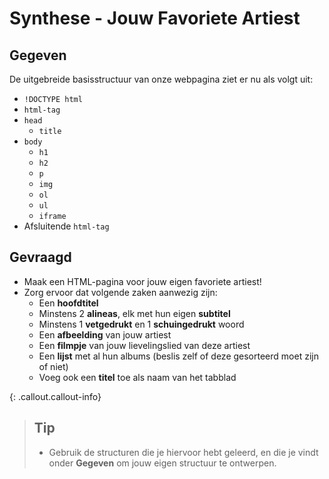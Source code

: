 # Synthese - Jouw Favoriete Artiest

## Gegeven
De uitgebreide basisstructuur van onze webpagina ziet er nu als volgt uit:

* `!DOCTYPE html`
* `html-tag`
* `head`
  * `title`
* `body`
  * `h1`
  * `h2`
  * `p`
  * `img`
  * `ol`
  * `ul`
  * `iframe`
* Afsluitende `html-tag`

## Gevraagd
* Maak een HTML-pagina voor jouw eigen favoriete artiest! 
* Zorg ervoor dat volgende zaken aanwezig zijn:
  * Een **hoofdtitel**
  * Minstens 2 **alineas**, elk met hun eigen **subtitel**
  * Minstens 1 **vetgedrukt** en 1 **schuingedrukt** woord
  * Een **afbeelding** van jouw artiest
  * Een **filmpje** van jouw lievelingslied van deze artiest
  * Een **lijst** met al hun albums (beslis zelf of deze gesorteerd moet zijn of niet)
  * Voeg ook een **titel** toe als naam van het tabblad


{: .callout.callout-info}
>## Tip
>* Gebruik de structuren die je hiervoor hebt geleerd, en die je vindt onder **Gegeven** om jouw eigen structuur te ontwerpen. 